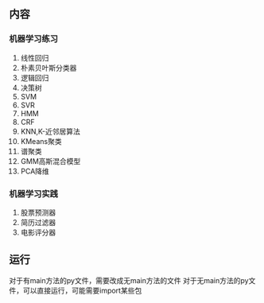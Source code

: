 ##  内容
### 机器学习练习
1. 线性回归
2. 朴素贝叶斯分类器
3. 逻辑回归
4. 决策树
5. SVM
6. SVR
7. HMM
8. CRF
9. KNN,K-近邻居算法
10. KMeans聚类
11. 谱聚类
12. GMM高斯混合模型
13. PCA降维
### 机器学习实践
1. 股票预测器
2. 简历过滤器
3. 电影评分器

##  运行
对于有main方法的py文件，需要改成无main方法的文件
对于无main方法的py文件，可以直接运行，可能需要import某些包
